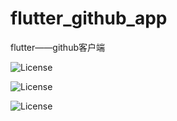 # flutter_github_app

flutter——github客户端

![License](https://github.com/bayshier/flutter_github_app/tree/master/images/login.png)

![License](https://github.com/bayshier/flutter_github_app/tree/master/images/home.png)


![License](https://upload-images.jianshu.io/upload_images/10784809-891437df32d8c9f7?imageMogr2/auto-orient/strip|imageView2/2/w/597/format/webp)